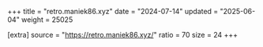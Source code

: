 +++
title = "retro.maniek86.xyz"
date = "2024-07-14"
updated = "2025-06-04"
weight = 25025

[extra]
source = "https://retro.maniek86.xyz/"
ratio = 70
size = 24
+++
